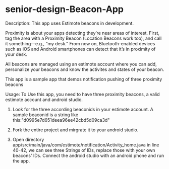 # senior-design-Beacon-App
Description:
This app uses Estimote beacons in development.

Proximity is about your apps detecting they’re near areas of interest. First, tag the area with a Proximity Beacon (Location Beacons work too), and call it something—e.g., “my desk.” From now on, Bluetooth-enabled devices such as iOS and Android smartphones can detect that it’s in proximity of your desk.

All beacons are managed using an estimote account where you can add, personalize your beacons and know the activites and states of your beacon.

This app is a sample app that demos notification pushing of three proximity beacons

Usage:
To Use this app, you need to have three proximity beacons, a valid estimote account and android studio.

1. Look for the three according beaconids in your estimote account.
    A sample beaconid is a string like this:"d0995e7d651deea96ee42cbd5d09ca3d"

2. Fork the entire project and mirgrate it to your android studio.

3. Open directory app/src/main/java/com/estimote/notification/Activity_home.java
    in line 40-42, we can see three Strings of IDs, replace those with your own beacons' IDs. Connect the android studio with
    an android phone and run the app.



